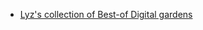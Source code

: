 - [Lyz's collection of Best-of Digital gardens](https://github.com/lyz-code/best-of-digital-gardens)